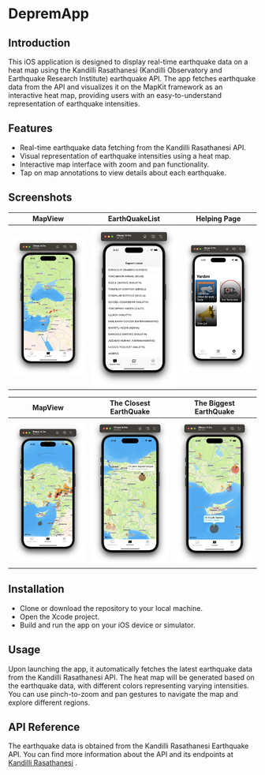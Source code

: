 # DepremApp

## Introduction

This iOS application is designed to display real-time earthquake data on a heat map using the Kandilli Rasathanesi (Kandilli Observatory and Earthquake Research Institute) earthquake API. The app fetches earthquake data from the API and visualizes it on the MapKit framework as an interactive heat map, providing users with an easy-to-understand representation of earthquake intensities.


## Features
- Real-time earthquake data fetching from the Kandilli Rasathanesi API.
- Visual representation of earthquake intensities using a heat map.
- Interactive map interface with zoom and pan functionality.
- Tap on map annotations to view details about each earthquake.



## Screenshots

| MapView | EarthQuakeList| Helping Page  |
| ------------ | ------------- | ------------------ |
| <img src="https://github.com/onurduyar/DepremApp/blob/main/Assets/01.png" width="270" height = "300%" alt=""> | <img src="https://github.com/onurduyar/DepremApp/blob/main/Assets/02.png" width="270" height = "300%" alt="">    | <img src="https://github.com/onurduyar/DepremApp/blob/main/Assets/03.png" width="270" height = "300%" alt=""> |


| MapView | The Closest EarthQuake| The Biggest EarthQuake  |
| ------------ | ------------- | ------------------ |
| <img src="https://github.com/onurduyar/DepremApp/blob/main/Assets/04.png" width="270" height = "300%" alt=""> | <img src="https://github.com/onurduyar/DepremApp/blob/main/Assets/05.png" width="270" height = "300%" alt="">    | <img src="https://github.com/onurduyar/DepremApp/blob/main/Assets/06.png" width="270" height = "300%" alt=""> |


## Installation
- Clone or download the repository to your local machine.
- Open the Xcode project.
- Build and run the app on your iOS device or simulator.

  
## Usage
Upon launching the app, it automatically fetches the latest earthquake data from the Kandilli Rasathanesi API.
The heat map will be generated based on the earthquake data, with different colors representing varying intensities.
You can use pinch-to-zoom and pan gestures to navigate the map and explore different regions.


## API Reference
The earthquake data is obtained from the Kandilli Rasathanesi Earthquake API. You can find more information about the API and its endpoints at [Kandilli Rasathanesi](http://www.koeri.boun.edu.tr/scripts/lst1.asp) .




